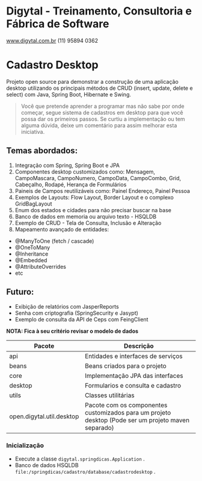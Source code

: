 # Digytal - Treinamento, Consultoria e Fábrica de Software
www.digytal.com.br
(11) 95894 0362

# Cadastro Desktop
Projeto open source para demonstrar a construção de uma aplicação desktop utilizando os principais métodos de CRUD (insert, update, delete e select) com Java, Spring Boot, Hibernate e Swing. 

> Você que pretende aprender a programar mas não sabe por onde começar, segue sistema de cadastros em desktop para que você possa dar os primeiros passos. Se curtiu a implementação ou tem alguma dúvida, deixe um comentário para assim melhorar esta iniciativa.

## Temas abordados:
1. Integração com Spring, Spring Boot e JPA
1. Componentes desktop customizados como: Mensagem, CampoMascara, CampoNumero, CampoData, CampoCombo, Grid, Cabeçalho, Rodapé, Herança de Formulários
1. Paineis de Campos reutilizáveis como: Painel Endereço, Painel Pessoa 
1. Exemplos de Layouts: Flow Layout, Border Layout e o complexo GridBagLayout
1. Enum dos estados e cidades para não precisar buscar na base
1. Banco de dados em memoria ou arquivo texto - HSQLDB
1. Exemplo de CRUD - Tela de Consulta, Inclusão e Alteração
1. Mapeamento avançado de entidades:
* @ManyToOne (fetch / cascade)
* @OneToMany
* @Inheritance
* @Embedded
* @AttributeOverrides
* etc

## Futuro:
* Exibição de relatórios com JasperReports
* Senha com criptografia (SpringSecurity e Jasypt)
* Exemplo de consulta da API de Ceps com FeingClient

**NOTA: Fica à seu critério revisar o modelo de dados**

|Pacote         |Descrição                      
|----------------|-------------------------------
|api|Entidades e interfaces de serviços
|beans|Beans criados para o projeto
|core|Implementação JPA das interfaces
|desktop|Formularios e consulta e cadastro
|utils|Classes utilitárias
|open.digytal.util.desktop| Pacote com os componentes customizados para um projeto desktop (Pode ser um projeto maven separado)


  
### Inicialização

- Execute a classe `digytal.springdicas.Application` .
- Banco de dados HSQLDB `file:/springdicas/cadastro/database/cadastrodesktop`  .


